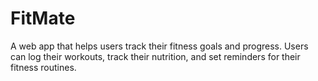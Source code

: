 # FitMate
A web app that helps users track their fitness goals and progress. Users can log their workouts, track their nutrition, and set reminders for their fitness routines.
